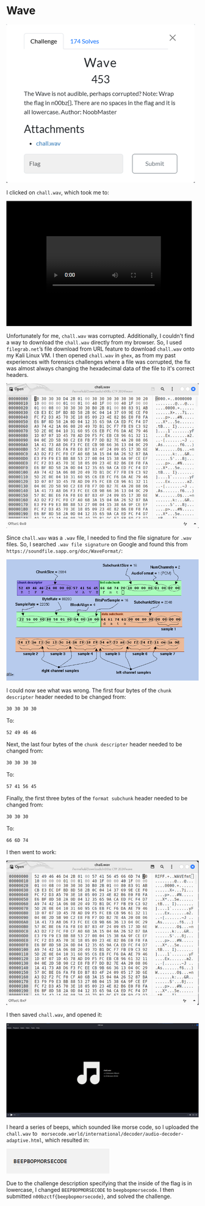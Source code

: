 # Wave

![](../images/wave-part-1.png)

I clicked on `chall.wav`, which took me to:

![](../images/wave-part-2.png)

Unfortunately for me, `chall.wav` was corrupted. Additionally, I couldn't find a way to download the `chall.wav` directly from my browser. So, I used `filegrab.net`’s file download from URL feature to download `chall.wav` onto my Kali Linux VM. I then opened `chall.wav` in `ghex`, as from my past experiences with forensics challenges where a file was corrupted, the fix was almost always changing the hexadecimal data of the file to it's correct headers. 

![](../images/wave-part-3.png)
 
Since `chall.wav` was a `.wav` file, I needed to find the file signature for `.wav` files. So, I searched `.wav file signature` on Google and found this from `https://soundfile.sapp.org/doc/WaveFormat/`:

![](../images/wave-part-4.png)

I could now see what was wrong. The first four bytes of the `chunk descripter` header needed to be changed from:

```txt
30 30 30 30
```

To:

```txt
52 49 46 46
```

Next, the last four bytes of the `chunk descripter` header needed to be changed from:

```txt
30 30 30 30
```

To:

```txt
57 41 56 45
```

Finally, the first three bytes of the `format subchunk` header needed to be changed from:

```txt
30 30 30
```

To:

```txt
66 6D 74
```

I then went to work:

![](../images/wave-part-5.png)
 
I then saved `chall.wav`, and opened it:

![](../images/wave-part-6.png)
 
I heard a series of beeps, which sounded like morse code, so I uploaded the `chall.wav` to ` morsecode.world/international/decoder/audio-decoder-adaptive.html`, which resulted in:

![](../images/wave-part-7.png)
 
Due to the challenge description specifying that the inside of the flag is in lowercase, I changed `BEEPBOPMORSECODE` to `beepbopmorsecode`. I then submitted `n00bzctf{beepbopmorsecode}`, and solved the challenge.

